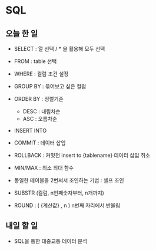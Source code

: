 # SQL

## 오늘 한 일

- SELECT     : 열 선택 / * 을 활용해 모두 선택
- FROM       : table 선택
- WHERE      : 컬럼 조건 설정
- GROUP BY   : 묶어보고 싶은 컬럼
- ORDER BY   : 정렬기준
  -	DESC : 내림차순
  -	ASC  : 오름차순

- INSERT INTO
- COMMIT : 데이터 삽입
- ROLLBACK : 커밋전 insert to {tablename} 데이터 삽입 취소

- MIN/MAX : 최소 최대 함수

- 동일한 테이블을 2번써서 조인하는 기법 : 셀프 조인
- SUBSTR (컬럼, n번째숫자부터, n개까지)
- ROUND  : ( {계산값}  ,  n )  n번째 자리에서 반올림

## 내일 할 일

- SQL을 통한 대중교통 데이터 분석
